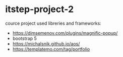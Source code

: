 # itstep-project-2
cource project 
used libreries and frameworks:
  - https://dimsemenov.com/plugins/magnific-popup/
  - bootstrap 5
  - https://michalsnik.github.io/aos/
  - https://templatemo.com/tag/portfolio
